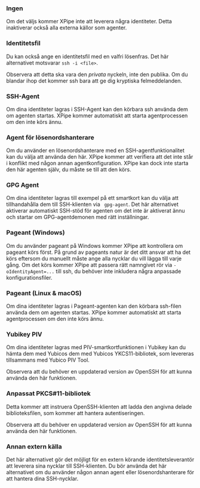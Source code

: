 ### Ingen

Om det väljs kommer XPipe inte att leverera några identiteter. Detta inaktiverar också alla externa källor som agenter.

### Identitetsfil

Du kan också ange en identitetsfil med en valfri lösenfras.
Det här alternativet motsvarar `ssh -i <file>`.

Observera att detta ska vara den *privata* nyckeln, inte den publika.
Om du blandar ihop det kommer ssh bara att ge dig kryptiska felmeddelanden.

### SSH-Agent

Om dina identiteter lagras i SSH-Agent kan den körbara ssh använda dem om agenten startas.
XPipe kommer automatiskt att starta agentprocessen om den inte körs ännu.

### Agent för lösenordshanterare

Om du använder en lösenordshanterare med en SSH-agentfunktionalitet kan du välja att använda den här. XPipe kommer att verifiera att det inte står i konflikt med någon annan agentkonfiguration. XPipe kan dock inte starta den här agenten själv, du måste se till att den körs.

### GPG Agent

Om dina identiteter lagras till exempel på ett smartkort kan du välja att tillhandahålla dem till SSH-klienten via ` gpg-agent`.
Det här alternativet aktiverar automatiskt SSH-stöd för agenten om det inte är aktiverat ännu och startar om GPG-agentdemonen med rätt inställningar.

### Pageant (Windows)

Om du använder pageant på Windows kommer XPipe att kontrollera om pageant körs först.
På grund av pageants natur är det ditt ansvar att ha det
körs eftersom du manuellt måste ange alla nycklar du vill lägga till varje gång.
Om det körs kommer XPipe att passera rätt namngivet rör via
`-oIdentityAgent=...` till ssh, du behöver inte inkludera några anpassade konfigurationsfiler.

### Pageant (Linux & macOS)

Om dina identiteter lagras i Pageant-agenten kan den körbara ssh-filen använda dem om agenten startas.
XPipe kommer automatiskt att starta agentprocessen om den inte körs ännu.

### Yubikey PIV

Om dina identiteter lagras med PIV-smartkortfunktionen i Yubikey kan du hämta dem med Yubicos
dem med Yubicos YKCS11-bibliotek, som levereras tillsammans med Yubico PIV Tool.

Observera att du behöver en uppdaterad version av OpenSSH för att kunna använda den här funktionen.

### Anpassat PKCS#11-bibliotek

Detta kommer att instruera OpenSSH-klienten att ladda den angivna delade biblioteksfilen, som kommer att hantera autentiseringen.

Observera att du behöver en uppdaterad version av OpenSSH för att kunna använda den här funktionen.

### Annan extern källa

Det här alternativet gör det möjligt för en extern körande identitetsleverantör att leverera sina nycklar till SSH-klienten. Du bör använda det här alternativet om du använder någon annan agent eller lösenordshanterare för att hantera dina SSH-nycklar.
